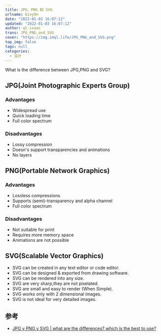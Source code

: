 ```yaml
---
title: JPG、PNG 和 SVG
urlname: kivy9n
date: "2022-01-03 16:07:12"
updated: "2022-01-03 16:07:12"
author: ql-isaac
trans: JPG_PNG_and_SVG
cover: "https://img.imql.life/JPG_PNG_and_SVG.png"
top_img: false
tags: null
categories:
  - 设计
---
```


What is the difference between JPG,PNG and SVG?

<!-- more -->

## JPG(Joint Photographic Experts Group)

### Advantages

- Widespread use
- Quick loading time
- Full color spectrum

### Disadvantages

- Lossy compression
- Doesn's support transparencies and animations
- No layers

## PNG(Portable Network Graphics)

### Advantages

- Lossless compressions
- Supports (semi)-transparency and alpha channel
- Full color spectrum

### Disadvantages

- Not suitable for print
- Requires more memory space
- Animations are not possible

## SVG(Scalable Vector Graphics)

- SVG can be created in any text editor or code editor.
- SVG can be designed & exported from drawing software.
- SVG can be rendered into any size.
- SVG are very sharp,they are not pixelated.
- SVG are small and easy to render (When Simple).
- SVG works only with 2 dimensional images.
- SVG is not ideal for very detailed images.

## 参考

- [JPG v PNG v SVG | what are the differences? which is the best to use?](https://www.youtube.com/watch?v=tbfguZBDHPE)
